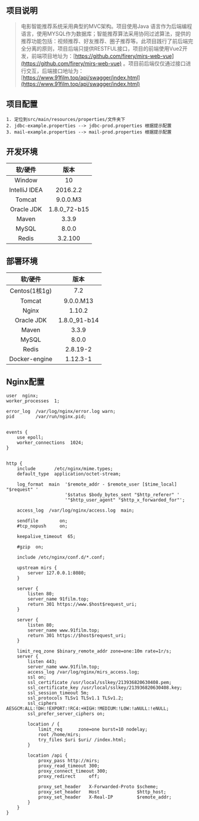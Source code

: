 ## 项目说明
> 电影智能推荐系统采用典型的MVC架构。项目使用Java 语言作为后端编程语言，使用MYSQL作为数据库；智能推荐算法采用协同过滤算法，提供的推荐功能包括：视频推荐、好友推荐、圈子推荐等。此项目践行了前后端完全分离的原则，项目后端只提供RESTFUL接口，项目的前端使用Vue2开发，前端项目地址为：[https://github.com/firery/mirs-web-vue](https://github.com/firery/mirs-web-vue) 。项目前后端仅仅通过接口进行交互，后端接口地址为：[https://www.91film.top/api/swagger/index.html](https://www.91film.top/api/swagger/index.html)

## 项目配置

```
1. 定位到src/main/resources/properties/文件夹下
2. jdbc-example.properties --> jdbc-prod.properties 根据提示配置
3. mail-example.properties --> mail-prod.properties 根据提示配置
```

## 开发环境
| 软/硬件 | 版本 |
| :------: | :------: |
| Window | 10 |
| IntelliJ IDEA | 2016.2.2 |
| Tomcat | 9.0.0.M3|
| Oracle JDK| 1.8.0_72-b15 |
| Maven | 3.3.9 |
| MySQL | 8.0.0 |
| Redis | 3.2.100 |

## 部署环境
| 软/硬件 | 版本 |
| :------: | :------: |
| Centos(1核1g) | 7.2 |
| Tomcat | 9.0.0.M13|
| Nginx | 1.10.2 |
| Oracle JDK| 1.8.0_91-b14 |
| Maven | 3.3.9 |
| MySQL | 8.0.0 |
| Redis | 2.8.19-2 |
| Docker-engine | 1.12.3-1|

## Nginx配置
```
user  nginx;
worker_processes  1;

error_log  /var/log/nginx/error.log warn;
pid        /var/run/nginx.pid;


events {
    use epoll;
    worker_connections  1024;
}


http {
    include       /etc/nginx/mime.types;
    default_type  application/octet-stream;

    log_format  main  '$remote_addr - $remote_user [$time_local] "$request" '
                      '$status $body_bytes_sent "$http_referer" '
                      '"$http_user_agent" "$http_x_forwarded_for"';

    access_log  /var/log/nginx/access.log  main;

    sendfile        on;
    #tcp_nopush     on;

    keepalive_timeout  65;

    #gzip  on;

    include /etc/nginx/conf.d/*.conf;

    upstream mirs {
        server 127.0.0.1:8080;
    }

    server {
        listen 80;
        server_name 91film.top;
        return 301 https://www.$host$request_uri;
    }

    server {
        listen 80;
        server_name www.91film.top;
        return 301 https://$host$request_uri;
    }

    limit_req_zone $binary_remote_addr zone=one:10m rate=1r/s;
    server {
        listen 443;
        server_name www.91film.top;
        access_log /var/log/nginx/mirs_access.log;
        ssl on;
        ssl_certificate /usr/local/sslkey/213936820630408.pem;
        ssl_certificate_key /usr/local/sslkey/213936820630408.key;
        ssl_session_timeout 5m;
        ssl_protocols TLSv1 TLSv1.1 TLSv1.2;
        ssl_ciphers AESGCM:ALL:!DH:!EXPORT:!RC4:+HIGH:!MEDIUM:!LOW:!aNULL:!eNULL;
        ssl_prefer_server_ciphers on;

        location / {
            limit_req      zone=one burst=10 nodelay;
            root /home/mirs;
            try_files $uri $uri/ /index.html;
        }

        location /api {
            proxy_pass http://mirs;
            proxy_read_timeout 300;
            proxy_connect_timeout 300;
            proxy_redirect     off;

            proxy_set_header   X-Forwarded-Proto $scheme;
            proxy_set_header   Host              $http_host;
            proxy_set_header   X-Real-IP         $remote_addr;
        }
    }
}

```
